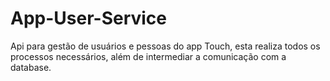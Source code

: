 # App-User-Service
Api para gestão de usuários e pessoas do app Touch, esta realiza todos os processos necessários, além de intermediar a comunicação com a database.
